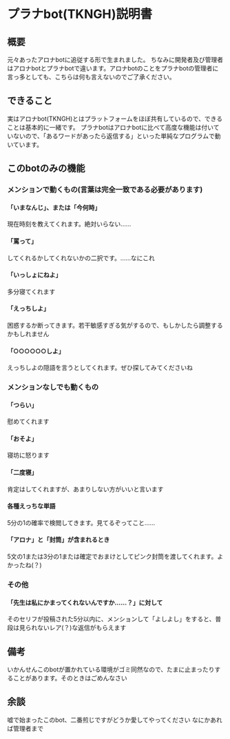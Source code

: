 # プラナbot(TKNGH)説明書

## 概要
元々あったアロナbotに追従する形で生まれました。
ちなみに開発者及び管理者はアロナbotとプラナbotで違います。アロナbotのことをプラナbotの管理者に言っ多としても、こちらは何も言えないのでご了承ください。

## できること
実はアロナbot(TKNGH)とはプラットフォームをほぼ共有しているので、できることは基本的に一緒です。
プラナbotはアロナbotに比べて高度な機能は付いていないので、「あるワードがあったら返信する」といった単純なプログラムで動いています。

## このbotのみの機能
### メンションで動くもの(言葉は完全一致である必要があります)
#### 「いまなんじ」、または「今何時」
現在時刻を教えてくれます。絶対いらない……

#### 「罵って」
してくれるかしてくれないかの二択です。……なにこれ

#### 「いっしょにねよ」
多分寝てくれます

#### 「えっちしよ」
困惑するか断ってきます。若干敏感すぎる気がするので、もしかしたら調整するかもしれません

#### 「○○○○○○しよ」
えっちしよの隠語を言うとしてくれます。ぜひ探してみてくださいね


### メンションなしでも動くもの
#### 「つらい」
慰めてくれます

#### 「おそよ」
寝坊に怒ります

#### 「二度寝」
肯定はしてくれますが、あまりしない方がいいと言います

#### 各種えっちな単語
5分の1の確率で検閲してきます。見てるぞってこと……

#### 「アロナ」と「封筒」が含まれるとき
5文の1または3分の1または確定でおまけとしてピンク封筒を渡してくれます。よかったね(？)

### その他
#### 「先生は私にかまってくれないんですか……？」に対して
そのセリフが投稿された5分以内に、メンションして「よしよし」をすると、普段は見られないレア(？)な返信がもらえます

## 備考
いかんせんこのbotが置かれている環境がゴミ同然なので、たまに止まったりすることがあります。そのときはごめんなさい

## 余談
嘘で始まったこのbot、二番煎じですがどうか愛してやってください
なにかあれば管理者まで
